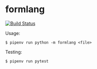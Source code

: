# formlang
[![Build Status](https://api.travis-ci.org/tsarn/formlang.svg?branch=chomsky-normal-form)](https://travis-ci.org/tsarn/formlang)

Usage:

    $ pipenv run python -m formlang <file>

Testing:

    $ pipenv run pytest
